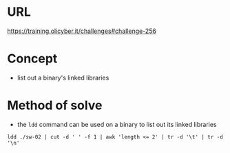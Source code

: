# URL
https://training.olicyber.it/challenges#challenge-256
# Concept
* list out a binary's linked libraries
# Method of solve
* the `ldd` command can be used on a binary to list out its linked libraries
```
ldd ./sw-02 | cut -d ' ' -f 1 | awk 'length <= 2' | tr -d '\t' | tr -d '\n'
```
